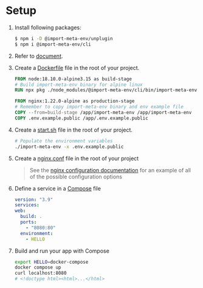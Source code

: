 # Setup

1. Install following packages:

   ```sh
   $ npm i -D @import-meta-env/unplugin
   $ npm i @import-meta-env/cli
   ```

1. Refer to [document](https://runtime-env.github.io/import-meta-env/guide/getting-started/introduction.html).

1. Create a [Dockerfile](./Dockerfile) file in the root of your project.

   ```Dockerfile
   FROM node:18.10.0-alpine3.15 as build-stage
   # Build import-meta-env binary for alpine linux
   RUN npx pkg ./node_modules/@import-meta-env/cli/bin/import-meta-env.js -t node18-alpine-x64 -o import-meta-env

   FROM nginx:1.22.0-alpine as production-stage
   # Remember to copy import-meta-env binary and env example file
   COPY --from=build-stage /app/import-meta-env /app/import-meta-env
   COPY .env.example.public /app/.env.example.public
   ```

1. Create a [start.sh](./start.sh) file in the root of your project.

   ```sh
   # Populate the environment variables
   ./import-meta-env -x .env.example.public
   ```

1. Create a [nginx.conf](./nginx.conf) file in the root of your project

   > See the [nginx configuration documentation](https://www.nginx.com/resources/wiki/start/topics/examples/full/) for an example of all of the possible configuration options

1. Define a service in a [Compose](./docker-compose.yml) file

   ```yml
   version: "3.9"
   services:
   web:
     build: .
     ports:
       - "8080:80"
     environment:
       - HELLO
   ```

1. Build and run your app with Compose

   ```sh
   export HELLO=docker-compose
   docker compose up
   curl localhost:8080
   # <!doctype html><html>...</html>
   ```
